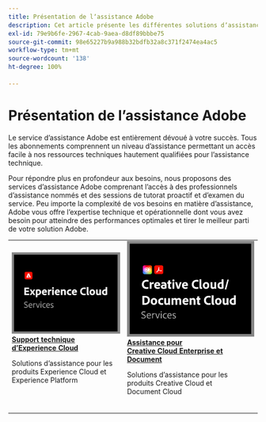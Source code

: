 ```yaml
---
title: Présentation de lʼassistance Adobe
description: Cet article présente les différentes solutions dʼassistance clientèle disponibles pour Adobe Experience Cloud, Adobe Document Cloud et Adobe Creative Cloud.
exl-id: 79e9b6fe-2967-4cab-9aea-d8df89bbbe75
source-git-commit: 98e65227b9a988b32bdfb32a8c371f2474ea4ac5
workflow-type: tm+mt
source-wordcount: '138'
ht-degree: 100%

---
```


# Présentation de lʼassistance Adobe

Le service d’assistance Adobe est entièrement dévoué à votre succès. Tous les abonnements comprennent un niveau d’assistance permettant un accès facile à nos ressources techniques hautement qualifiées pour l’assistance technique.

Pour répondre plus en profondeur aux besoins, nous proposons des services d’assistance Adobe comprenant l’accès à des professionnels d’assistance nommés et des sessions de tutorat proactif et d’examen du service. Peu importe la complexité de vos besoins en matière d’assistance, Adobe vous offre l’expertise technique et opérationnelle dont vous avez besoin pour atteindre des performances optimales et tirer le meilleur parti de votre solution Adobe.

<table style="table-layout:fixed">
<tr>
  <td>
    <a href="dx-overview.md">
    <img alt="Prise en charge de DX" src="assets/ECthumbnail.png"/>
    </a>
    <div>
    <a href="dx-overview.md"><strong>Support technique d’Experience Cloud</strong></a>
    </div>
    <p>Solutions dʼassistance pour les produits Experience Cloud et Experience Platform</p>
    <br>
  </td>
  <td>
    <a href="dme-overview.md">
      <img alt="Commerciale" src="assets/CCDCThumbnail.png">
    </a>
    <div>
    <a href="dme-overview.md"><strong>Assistance pour Creative Cloud Enterprise et Document</strong></a>
    </div>
    <p>Solutions dʼassistance pour les produits Creative Cloud et Document Cloud</p>
    <br>
  </td>
</tr>
</table>
